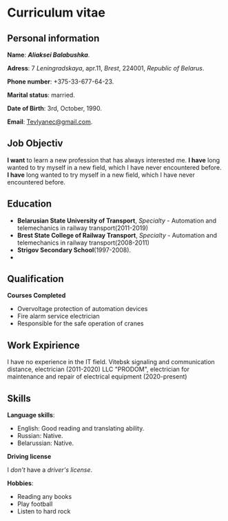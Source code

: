 # Curriculum vitae
  
## Personal information 
  
**Name**: ***Aliaksei Balabushka***.

**Adress**: 7 *Leningradskaya*, apr.11, *Brest*, 224001, *Republic of Belarus*.

**Phone number**: +375-33-677-64-23.

**Marital status**: married.

**Date of Birth**: 3rd, October, 1990.

**Email**: Tevlyanec@gmail.com.

## Job Objectiv

**I want** to learn a new profession that has always interested me. 
**I have** long wanted to try myself in a new field, which I have never encountered before.
**I have** long wanted to try myself in a new field, which I have never encountered before.

## Education

* **Belarusian State University of Transport**, *Specialty* - Automation and telemechanics in railway transport(2011-2019)
* **Brest State College of Railway Transport**, *Specialty* - Automation and telemechanics in railway transport(2008-2011)
* **Strigov Secondary School**(1997-2008).
* 
## Qualification

**Courses Completed**
* Overvoltage protection of automation devices
* Fire alarm service electrician
* Responsible for the safe operation of cranes
## Work Expirience

I have no experience in the IT field.
Vitebsk signaling and communication distance, electrician (2011-2020)
LLC "PRODOM", electrician for maintenance and repair of electrical equipment (2020-present)
## Skills

**Language skills**:
* English: Good reading and translating ability.
* Russian: Native.
* Belarussian: Native.

**Driving license**

I *don't* have a *driver's license*.

**Hobbies**:

* Reading any books 
* Play football 
* Listen to hard rock
